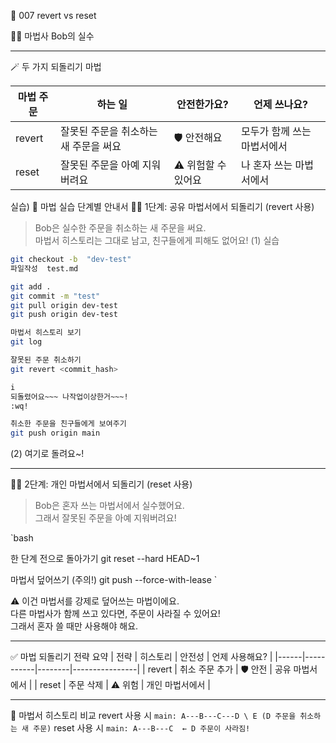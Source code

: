 
🧙 007 revert vs reset

🧙‍♂️ 마법사 Bob의 실수

---
🪄 두 가지 되돌리기 마법

| 마법 주문 | 하는 일 | 안전한가요? | 언제 쓰나요? |
|-----------|---------|-------------|--------------|
| revert | 잘못된 주문을 취소하는 새 주문을 써요 | 🛡️ 안전해요 | 모두가 함께 쓰는 마법서에서 |
| reset | 잘못된 주문을 아예 지워버려요 | ⚠️ 위험할 수 있어요 | 나 혼자 쓰는 마법서에서 |

실습)
🧪 마법 실습 단계별 안내서
🧙‍♀️ 1단계: 공유 마법서에서 되돌리기 (revert 사용)
> Bob은 실수한 주문을 취소하는 새 주문을 써요.  
> 마법서 히스토리는 그대로 남고, 친구들에게 피해도 없어요!
(1) 실습
```bash
git checkout -b  "dev-test"
파일작성  test.md

git add .
git commit -m "test"
git pull origin dev-test
git push origin dev-test
```
```bash
마법서 히스토리 보기
git log

잘못된 주문 취소하기
git revert <commit_hash>

i
되돌렸어요~~~ 나작업이상한거~~~!
:wq!

취소한 주문을 친구들에게 보여주기
git push origin main
``` 
(2) 여기로 돌려요~!



---

🧙‍♂️ 2단계: 개인 마법서에서 되돌리기 (reset 사용)
> Bob은 혼자 쓰는 마법서에서 실수했어요.  
> 그래서 잘못된 주문을 아예 지워버려요!

`bash

한 단계 전으로 돌아가기
git reset --hard HEAD~1

마법서 덮어쓰기 (주의!)
git push --force-with-lease
`

⚠️ 이건 마법서를 강제로 덮어쓰는 마법이에요.  
다른 마법사가 함께 쓰고 있다면, 주문이 사라질 수 있어요!  
그래서 혼자 쓸 때만 사용해야 해요.

---

✅ 마법 되돌리기 전략 요약
| 전략 | 히스토리 | 안전성 | 언제 사용해요? |
|------|-----------|--------|----------------|
| revert | 취소 주문 추가 | 🛡️ 안전 | 공유 마법서에서 |
| reset | 주문 삭제 | ⚠️ 위험 | 개인 마법서에서 |

---

🔄 마법서 히스토리 비교
revert 사용 시
`
main: A---B---C---D
                  \
                   E (D 주문을 취소하는 새 주문)
`
reset 사용 시
`
main: A---B---C  ← D 주문이 사라짐!
`

 
